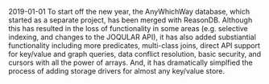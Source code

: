 2019-01-01 To start off the new year, the AnyWhichWay database, which started as a separate project, has been merged with ReasonDB. Although this has resulted in the loss of functionality in some areas (e.g. selective indexing, and changes to the JOQULAR API), it has also added substiantial functionality including more predicates, multi-class joins, direct API support for key/value and graph queries, data conflict resolution, basic security, and cursors with all the power of arrays. And, it has dramatically simplfied the process of adding storage drivers for almost any key/value store.